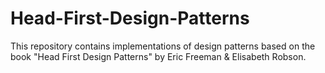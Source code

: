 # Head-First-Design-Patterns
This repository contains implementations of design patterns based on the book "Head First Design Patterns" by Eric Freeman &amp; Elisabeth Robson.
